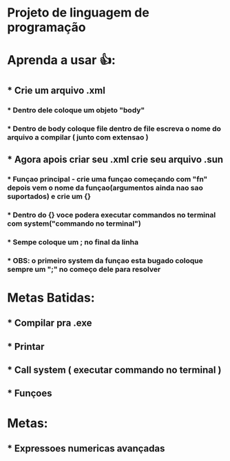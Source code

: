 # Projeto de linguagem de programação
# Aprenda a usar 👍:
## * Crie um arquivo .xml
### * Dentro dele coloque um objeto "body"
### * Dentro de body coloque file dentro de file escreva o nome do arquivo a compilar ( junto com extensao )
## *  Agora apois criar seu .xml crie seu arquivo .sun
### * Funçao principal - crie uma funçao começando com "fn" depois vem o nome da funçao(argumentos ainda nao sao suportados) e crie um {}
### * Dentro do {} voce podera executar commandos no terminal com system("commando no terminal")
### * Sempe coloque um ; no final da linha
### * OBS: o primeiro system da funçao esta bugado coloque sempre um ";" no começo dele para resolver 
# Metas Batidas:
## * Compilar pra .exe
## * Printar
## * Call system ( executar commando no terminal )
## * Funçoes
# Metas:
## * Expressoes numericas avançadas
